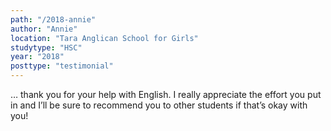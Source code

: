 ```yaml
---
path: "/2018-annie"
author: "Annie"
location: "Tara Anglican School for Girls"
studytype: "HSC"
year: "2018"
posttype: "testimonial"
---
```


… thank you for your help with English. I really appreciate the effort you put in and I’ll be sure to 
recommend you to other students if that’s okay with you!